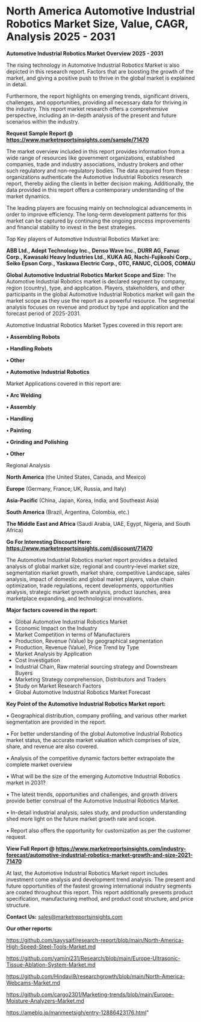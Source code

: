 # North America Automotive Industrial Robotics Market Size, Value, CAGR, Analysis 2025 - 2031

<Strong> Automotive Industrial Robotics Market Overview 2025 - 2031</strong>

The rising technology in Automotive Industrial Robotics Market is also depicted in this research report. Factors that are boosting the growth of the market, and giving a positive push to thrive in the global market is explained in detail.

Furthermore, the report highlights on emerging trends, significant drivers, challenges, and opportunities, providing all necessary data for thriving in the industry. This report market research offers a comprehensive perspective, including an in-depth analysis of the present and future scenarios within the industry.

<strong>Request Sample Report @ <a href=https://www.marketreportsinsights.com/sample/71470>https://www.marketreportsinsights.com/sample/71470</a></strong>

The market overview included in this report provides information from a wide range of resources like government organizations, established companies, trade and industry associations, industry brokers and other such regulatory and non-regulatory bodies. The data acquired from these organizations authenticate the Automotive Industrial Robotics research report, thereby aiding the clients in better decision making. Additionally, the data provided in this report offers a contemporary understanding of the market dynamics.

The leading players are focusing mainly on technological advancements in order to improve efficiency. The long-term development patterns for this market can be captured by continuing the ongoing process improvements and financial stability to invest in the best strategies.

Top Key players of Automotive Industrial Robotics Market are:

<strong>ABB Ltd., Adept Technology Inc., Denso Wave Inc., DURR AG, Fanuc Corp., Kawasaki Heavy Industries Ltd., KUKA AG, Nachi-Fujikoshi Corp., Seiko Epson Corp., Yaskawa Electric Corp., OTC, FANUC, CLOOS, COMAU</strong>

<strong><b>Global Automotive Industrial Robotics Market Scope and Size:</b></strong>
The Automotive Industrial Robotics market is declared segment by company, region (country), type, and application. Players, stakeholders, and other participants in the global Automotive Industrial Robotics market will gain the market scope as they use the report as a powerful resource. The segmental analysis focuses on revenue and product by type and application and the forecast period of 2025-2031.

Automotive Industrial Robotics Market Types covered in this report are:

<strong>• Assembling Robots

• Handling Robots

• Other

• Automotive Industrial Robotics</strong>

Market Applications covered in this report are:

<strong>• Arc Welding

• Assembly

• Handling

• Painting

• Grinding and Polishing

• Other</strong> 

Regional Analysis

<strong>North America</strong> (the United States, Canada, and Mexico)

<strong>Europe</strong> (Germany, France, UK, Russia, and Italy)

<strong>Asia-Pacific</strong> (China, Japan, Korea, India, and Southeast Asia)

<strong>South America</strong> (Brazil, Argentina, Colombia, etc.)

<strong>The Middle East and Africa</strong> (Saudi Arabia, UAE, Egypt, Nigeria, and South Africa)

<strong>Go For Interesting Discount Here: <a href=https://www.marketreportsinsights.com/discount/71470>https://www.marketreportsinsights.com/discount/71470</a></strong>

The Automotive Industrial Robotics market report provides a detailed analysis of global market size, regional and country-level market size, segmentation market growth, market share, competitive Landscape, sales analysis, impact of domestic and global market players, value chain optimization, trade regulations, recent developments, opportunities analysis, strategic market growth analysis, product launches, area marketplace expanding, and technological innovations.

<strong><b>Major factors covered in the report:</b></strong>
<ul>
  <li>Global Automotive Industrial Robotics Market </li>
  <li>Economic Impact on the Industry</li>
  <li>Market Competition in terms of Manufacturers</li>
  <li>Production, Revenue (Value) by geographical segmentation</li>
  <li>Production, Revenue (Value), Price Trend by Type</li>
  <li>Market Analysis by Application</li>
  <li>Cost Investigation</li>
  <li>Industrial Chain, Raw material sourcing strategy and Downstream Buyers</li>
  <li>Marketing Strategy comprehension, Distributors and Traders</li>
  <li>Study on Market Research Factors</li>
  <li>Global Automotive Industrial Robotics Market Forecast</li>
</ul>

<strong><b>Key Point of the Automotive Industrial Robotics Market report:</b></strong>

• Geographical distribution, company profiling, and various other market segmentation are provided in the report.

• For better understanding of the global Automotive Industrial Robotics market status, the accurate market valuation which comprises of size, share, and revenue are also covered.

• Analysis of the competitive dynamic factors better extrapolate the complete market overview

• What will be the size of the emerging Automotive Industrial Robotics market in 2031?

• The latest trends, opportunities and challenges, and growth drivers provide better construal of the Automotive Industrial Robotics Market.

• In-detail industrial analysis, sales study, and production understanding shed more light on the future market growth rate and scope.

• Report also offers the opportunity for customization as per the customer request.

<strong><b>View Full Report @ <a href=https://www.marketreportsinsights.com/industry-forecast/automotive-industrial-robotics-market-growth-and-size-2021-71470>https://www.marketreportsinsights.com/industry-forecast/automotive-industrial-robotics-market-growth-and-size-2021-71470</a></b></strong>


At last, the Automotive Industrial Robotics Market report includes investment come analysis and development trend analysis. The present and future opportunities of the fastest growing international industry segments are coated throughout this report. This report additionally presents product specification, manufacturing method, and product cost structure, and price structure.

<strong>Contact Us:</strong>
sales@marketreportsinsights.com

<strong>Our other reports:</strong>

<a href=https://github.com/sayysaif/research-report/blob/main/North-America-High-Speed-Steel-Tools-Market.md>https://github.com/sayysaif/research-report/blob/main/North-America-High-Speed-Steel-Tools-Market.md</a>

<a href=https://github.com/yamini231/Research/blob/main/Europe-Ultrasonic-Tissue-Ablation-System-Market.md>https://github.com/yamini231/Research/blob/main/Europe-Ultrasonic-Tissue-Ablation-System-Market.md</a>

<a href=https://github.com/Hindavi9/researchgrowth/blob/main/North-America-Webcams-Market.md>https://github.com/Hindavi9/researchgrowth/blob/main/North-America-Webcams-Market.md</a>

<a href=https://github.com/cargo2301/Marketing-trends/blob/main/Europe-Moisture-Analyzers-Market.md>https://github.com/cargo2301/Marketing-trends/blob/main/Europe-Moisture-Analyzers-Market.md</a>

<a href=https://ameblo.jp/manmeetsigh/entry-12886423176.html>https://ameblo.jp/manmeetsigh/entry-12886423176.html</a>"
